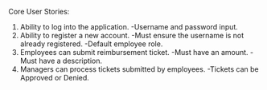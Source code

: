 Core User Stories: 
1. Ability to log into the application.
   -Username and password input.
2. Ability to register a new account.
   -Must ensure the username is not already registered.
   -Default employee role.
3. Employees can submit reimbursement ticket.
   -Must have an amount.
   -Must have a description.
4. Managers can process tickets submitted by employees.
   -Tickets can be Approved or Denied.
